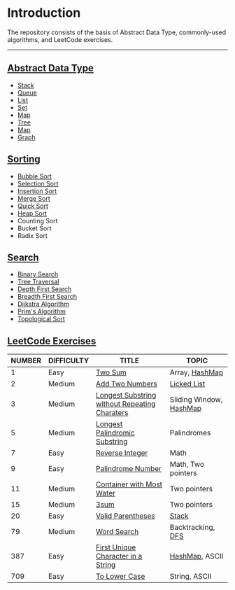 # Introduction

The repository consists of the basis of Abstract Data Type, commonly-used algorithms, and LeetCode exercises.

---

## [Abstract Data Type](Abstract-Data-Type/)

-   [Stack](Abstract-Data-Type/Stack/)
-   [Queue](Abstract-Data-Type/Queue/)
-   [List](Abstract-Data-Type/List/)
-   [Set](Abstract-Data-Type/Set/)
-   [Map](Abstract-Data-Type/Map)
-   [Tree](Abstract-Data-Type/Tree)
-   [Map](Abstract-Data-Type/Map)
-   [Graph](Abstract-Data-Type/Graph/)

## [Sorting](Sorting/)

-   [Bubble Sort](Sorting/README.md/#Bubble-Sort)
-   [Selection Sort](Sorting/README.md/#Selection-Sort)
-   [Insertion Sort](Sorting/README.md/#Insertion-Sort)
-   [Merge Sort](Sorting/README.md/#Merge-Sort)
-   [Quick Sort](Sorting/README.md/#Quick-Sort)
-   [Heap Sort](Sorting/README.md/#Heap-Sort)
-   Counting Sort
-   Bucket Sort
-   Radix Sort

## [Search](Search/)

-   [Binary Search](Search/README.md/#Binary-Search)
-   [Tree Traversal](Search/README.md/#Tree-Traversal)
-   [Depth First Search](Search/README.md/#Depth-First-Search)
-   [Breadth First Search](Search/README.md/#Breadth-First-Search)
-   [Dijkstra Algorithm](Search/README.md/#Dijkstra-Alogrithm)
-   [Prim's Algorithm](Search/README.md/#Prim's-Algorithm)
-   [Topological Sort](Search/README.md/#Topological-Sort)

## [LeetCode Exercises](LeetCode-Exercises/)

| NUMBER | DIFFICULTY | TITLE                                                        | TOPIC                                                     |
| ------ | ---------- | ------------------------------------------------------------ | --------------------------------------------------------- |
| 1      | Easy       | [Two Sum](LeetCode-Exercises/01-Two-Sum/)                    | Array, [HashMap](Abstract-Data-Type/Map/)                 |
| 2      | Medium     | [Add Two Numbers](LeetCode-Exercises/02-Add-Two-Numbers/)    | [Licked List](Abstract-Data-Type/List/LinkedList.md)      |
| 3      | Medium     | [Longest Substring without Repeating Charaters](LeetCode-Exercises/03-Longest-Substring-Without-Repeating-Char/) | Sliding Window, [HashMap](Abstract-Data-Type/Map/)        |
| 5      | Medium     | [Longest Palindromic Substring](LeetCode-Exercises/05-Longest-Palindromic-Substring/) | Palindromes                                               |
| 7      | Easy       | [Reverse Integer](LeetCode-Exercises/07-Reverse-Integer/)    | Math                                                      |
| 9      | Easy       | [Palindrome Number](LeetCode-Exercises/09-Palindrome-Number/) | Math, Two pointers                                        |
| 11     | Medium     | [Container with Most Water](LeetCode-Exercises/11-Container-with-Most-Water/) | Two pointers                                              |
| 15     | Medium     | [3sum](LeetCode-Exercises/15-3sum/)                          | Two pointers                                              |
| 20     | Easy       | [Valid Parentheses](LeetCode-Exercises/20-Valid-Parentheses/) | [Stack](Abstract-Data-Type/Stack/)                        |
| 79     | Medium     | [Word Search](LeetCode-Exercises/79-Word-Search/)            | Backtracking, [DFS](Search/README.md/#Depth-First-Search) |
| 387    | Easy       | [First Unique Character in a String](LeetCode-Exercises/387-First-Unique-Character-In-String/) | [HashMap](Abstract-Data-Type/Map/), ASCII                 |
| 709    | Easy       | [To Lower Case](LeetCode-Exercises/709-To-Lower-Case/)       | String, ASCII                                             |

